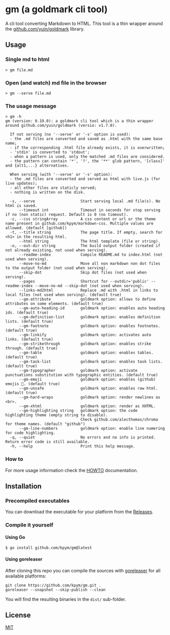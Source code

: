 # gm (a goldmark cli tool)

A cli tool converting Markdown to HTML.
This tool is a thin wrapper around the [github.com/yuin/goldmark](https://github.com/yuin/goldmark) library.


## Usage

### Single md to html

```
> gm file.md
```

### Open (and watch) md file in the browser

```
> gm --serve file.md
```


### The usage message

```
> gm -h
gm (version: 0.19.0): a goldmark cli tool which is a thin wrapper around github.com/yuin/goldmark (versio: v1.7.0).

  If not serving (no '--serve' or '-s' option is used):
  - the .md files are converted and saved as .html with the same base name;
  - if the corresponding .html file already exists, it is overwritten;
  - 'stdin' is converted to 'stdout';
  - when a pattern is used, only the matched .md files are considered.
  - the pattern can contain '*', '?', the '**' glob pattern, '[class]' and {alt1,...} alternatives.

  When serving (with '--serve' or '-s' option):
  - the .md files are converted and served as html with live.js (for live updates);
  - all other files are staticly served;
  - nothing is written on the disk.

  -s, --serve                    Start serving local .md file(s). No html is saved.
      --timeout int              Timeout in seconds for stop serving if no (non static) request. Default is 0 (no timeout).
  -c, --css stringArray          A css content or url or the theme name present in github.com/kpym/markdown-css. Multiple values are allowed. (default [github])
  -t, --title string             The page title. If empty, search for <h1> in the resulting html.
      --html string              The html template (file or string).
  -o, --out-dir string           The build output folder (created if not already existing, not used when serving).
      --readme-index             Compile README.md to index.html (not used when serving).
      --move-no-md               Move all non markdown non dot files to the output folder (not used when serving).
      --skip-dot                 Skip dot files (not used when serving).
      --pages                    Shortcut for --outdir='public' --readme-index --move-no-md --skip-dot (not used when serving).
      --links-md2html            Replace .md with .html in links to local files (not used when serving). (default true)
      --gm-attribute             goldmark option: allows to define attributes on some elements. (default true)
      --gm-auto-heading-id       goldmark option: enables auto heading ids. (default true)
      --gm-definition-list       goldmark option: enables definition lists. (default true)
      --gm-footnote              goldmark option: enables footnotes. (default true)
      --gm-linkify               goldmark option: activates auto links. (default true)
      --gm-strikethrough         goldmark option: enables strike through. (default true)
      --gm-table                 goldmark option: enables tables. (default true)
      --gm-task-list             goldmark option: enables task lists. (default true)
      --gm-typographer           goldmark option: activate punctuations substitution with typographic entities. (default true)
      --gm-emoji                 goldmark option: enables (github) emojis 💪. (default true)
      --gm-unsafe                goldmark option: enables raw html. (default true)
      --gm-hard-wraps            goldmark option: render newlines as <br>.
      --gm-xhtml                 goldmark option: render as XHTML.
      --gm-highlighting string   goldmark option: the code highlighting theme (empty string to disable).
                                 Check github.com/alecthomas/chroma for theme names. (default "github")
      --gm-line-numbers          goldmark option: enable line numering for code highlighting.
  -q, --quiet                    No errors and no info is printed. Return error code is still available.
  -h, --help                     Print this help message.
```

### How to

For more usage information check the [HOWTO](HOWTO.md) documentation.

## Installation

### Precompiled executables

You can download the executable for your platform from the [Releases](https://github.com/kpym/gm/releases).

### Compile it yourself

#### Using Go

```
$ go install github.com/kpym/gm@latest
```

#### Using goreleaser

After cloning this repo you can compile the sources with [goreleaser](https://github.com/goreleaser/goreleaser/) for all available platforms:

```
git clone https://github.com/kpym/gm.git .
goreleaser --snapshot --skip-publish --clean
```

You will find the resulting binaries in the `dist/` sub-folder.

## License

[MIT](LICENSE)
